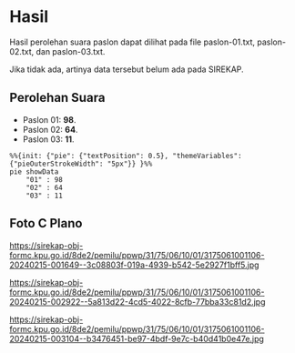 # Hasil

Hasil perolehan suara paslon dapat dilihat pada file paslon-01.txt, paslon-02.txt, dan paslon-03.txt.

Jika tidak ada, artinya data tersebut belum ada pada SIREKAP.

## Perolehan Suara

 * Paslon 01: **98**.
 * Paslon 02: **64**.
 * Paslon 03: **11**.

```mermaid
%%{init: {"pie": {"textPosition": 0.5}, "themeVariables": {"pieOuterStrokeWidth": "5px"}} }%%
pie showData
    "01" : 98
    "02" : 64
    "03" : 11
```
## Foto C Plano

https://sirekap-obj-formc.kpu.go.id/8de2/pemilu/ppwp/31/75/06/10/01/3175061001106-20240215-001649--3c08803f-019a-4939-b542-5e2927f1bff5.jpg

https://sirekap-obj-formc.kpu.go.id/8de2/pemilu/ppwp/31/75/06/10/01/3175061001106-20240215-002922--5a813d22-4cd5-4022-8cfb-77bba33c81d2.jpg

https://sirekap-obj-formc.kpu.go.id/8de2/pemilu/ppwp/31/75/06/10/01/3175061001106-20240215-003104--b3476451-be97-4bdf-9e7c-b40d41b0e47e.jpg
